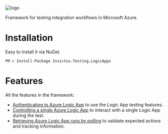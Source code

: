 ![logo](images/logo/invictus.png)

Framework for testing integration workflows in Microsoft Azure.

# Installation

Easy to install it via NuGet.

```shell
PM > Install-Package Invictus.Testing.LogicApps
```

# Features

All the features in the framework:
* [Authenticating to Azure Logic App](/logic-apps/logicapp-authentication.md) to use the Logic App testing features.
* [Controlling a single Azure Logic App](/logic-apps/control-single-logicapp.md) to interact with a single Logic App during the test.
* [Retrieving Azure Logic App runs by polling](/logic-apps/polling-logicapp-runs.md) to validate expected actions and tracking information.
